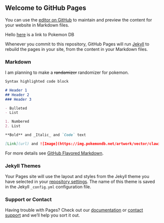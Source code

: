 ## Welcome to GitHub Pages

You can use the [editor on GitHub](https://github.com/CyberRyder/randomizer/edit/master/README.md) to maintain and preview the content for your website in Markdown files.

Hello [here](https://pokemondb.net/news/260/new-sword-shield-trailer-reveals-galarian-forms-and-rivals#news-continue) is a link to Pokemon DB

Whenever you commit to this repository, GitHub Pages will run [Jekyll](https://jekyllrb.com/) to rebuild the pages in your site, from the content in your Markdown files.

### Markdown

I am planning to make a ~~randamizer~~ randomizer for pokemon.
```markdown
Syntax highlighted code block

# Header 1
## Header 2
### Header 3

- Bulleted
- List

1. Numbered
2. List

**Bold** and _Italic_ and `Code` text

[Link](url) and ![Image](https://img.pokemondb.net/artwork/vector/clawitzer.png)

```

For more details see [GitHub Flavored Markdown](https://guides.github.com/features/mastering-markdown/).

### Jekyll Themes

Your Pages site will use the layout and styles from the Jekyll theme you have selected in your [repository settings](https://github.com/CyberRyder/randomizer/settings). The name of this theme is saved in the Jekyll `_config.yml` configuration file.

### Support or Contact

Having trouble with Pages? Check out our [documentation](https://help.github.com/categories/github-pages-basics/) or [contact support](https://github.com/contact) and we’ll help you sort it out.
